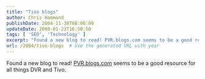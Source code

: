 ```yaml
---
title: "Tivo blogs"
author: Chris Hammond
publishDate: 2004-11-30T08:06:00
updateDate: 2008-01-23T16:50:50
tags: [ 'SEO', 'Technology' ]
excerpt: "Found a new blog to read! PVR.blogs.com seems to be a good resource for all things DVR and..."
url: /2004/tivo-blogs  # Use the generated URL with year
---
```

Found a new blog to read! <A href="https://www.pvrblog.com/pvr/2004/11/is_transitional.html">PVR.blogs.com</A> seems to be a good resource for all things DVR and Tivo.
